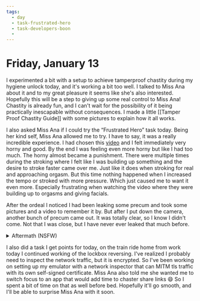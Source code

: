 ```yaml
---
tags:
  - day
  - task-frustrated-hero
  - task-developers-boon
  - 
---
```


# Friday, January 13

I experimented a bit with a setup to achieve tamperproof chastity during my hygiene unlock today, and it's working a bit too well. I talked to Miss Ana about it and to my great pleasure it seems like she's also interested. Hopefully this will be a step to giving up some real control to Miss Ana! Chastity is already fun, and I can't wait for the possibility of it being practically inescapable without consequences. I made a little [[Tamper Proof Chastity Guide]] with some pictures to explain how it all works.

I also asked Miss Ana if I could try the “Frustrated Hero” task today. Being her kind self, Miss Ana allowed me to try. I have to say, it was a really incredible experience. I had chosen this [video](https://spankbang.com/4qaho/video/cock+hero+filthy+cute+challenge+mode) and I felt immediately very horny and good. By the end I was feeling even more horny but like I had too much. The horny almost became a punishment. There were multiple times during the stroking where I felt like I was building up something and the desire to stroke faster came over me. Just like it does when stroking for real and approaching orgasm. But this time nothing happened when I increased the tempo or stroked with more pressure. Which just caused me to want it even more. Especially frustrating when watching the video where they were building up to orgasms and giving facials.

After the ordeal I noticed I had been leaking some precum and took some pictures and a video to remember it by. But after I put down the camera, another bunch of precum came out. It was totally clear, so I know I didn't come. Not that I was close, but I have never ever leaked that much before.


<details>
	<summary>Aftermath (NSFW)</summary>
	<img src="https://cdn.discordapp.com/attachments/1063569874993037424/1063596193181093918/PXL_20230113_184154311.jpg" />
	<video controls src="https://cdn.discordapp.com/attachments/1063569874993037424/1063596192405135430/PXL_20230113_184213451.TS.mp4" />
</details>

I also did a task I get points for today, on the train ride home from work today I continued working of the lockbox reversing. I've realized I probably need to inspect the network traffic, but it is encrypted. So I've been working on setting up my emulator with a network inspector that can MITM tls traffic with its own self-signed certificate. Miss Ana also told me she wanted me to switch focus to an app that would add time to chaster share links 😄 So I spent a bit of time on that as well before bed. Hopefully it'll go smooth, and I'll be able to surprise Miss Ana with it soon.